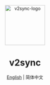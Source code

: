 <div align="center">
<img src='https://cdn.jsdelivr.net/gh/v2sync/v2sync@master/assets/favicon.png' width='128px' title='v2sync-logo'></img><br>

# v2sync

[English](https://github.com/v2sync/v2sync/blob/master/README.md) | 简体中文
</div>
